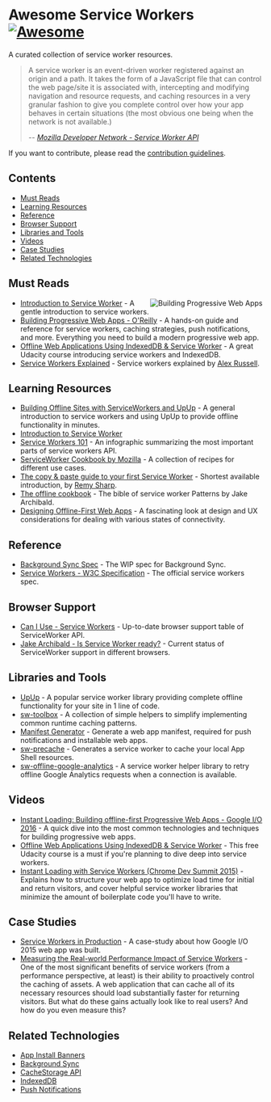 # Awesome Service Workers [![Awesome](https://cdn.rawgit.com/sindresorhus/awesome/d7305f38d29fed78fa85652e3a63e154dd8e8829/media/badge.svg)](https://github.com/sindresorhus/awesome)

A curated collection of service worker resources.

> A service worker is an event-driven worker registered against an origin and a path. It takes the form of a JavaScript file that can control the web page/site it is associated with, intercepting and modifying navigation and resource requests, and caching resources in a very granular fashion to give you complete control over how your app behaves in certain situations (the most obvious one being when the network is not available.)
>
> -- <cite>[Mozilla Developer Network - Service Worker API](https://developer.mozilla.org/en-US/docs/Web/API/Service_Worker_API)</cite>

If you want to contribute, please read the [contribution guidelines](contributing.md).

## Contents

- [Must Reads](#must-reads)
- [Learning Resources](#learning-resources)
- [Reference](#reference)
- [Browser Support](#browser-support)
- [Libraries and Tools](#libraries-and-tools)
- [Videos](#videos)
- [Case Studies](#case-studies)
- [Related Technologies](#related-technologies)

## Must Reads

<a href="https://pwabook.com/oreillyasw"><img align="right" src="https://github.com/TalAter/awesome-progressive-web-apps/raw/master/images/mpwa.png" alt="Building Progressive Web Apps"></a>
- [Introduction to Service Worker](http://www.html5rocks.com/en/tutorials/service-worker/introduction/) - A gentle introduction to service workers.
- [Building Progressive Web Apps - O'Reilly](https://pwabook.com/oreillyasw) - A hands-on guide and reference for service workers, caching strategies, push notifications, and more. Everything you need to build a modern progressive web app.
- [Offline Web Applications Using IndexedDB & Service Worker](https://www.udacity.com/course/offline-web-applications--ud899) - A great Udacity course introducing service workers and IndexedDB.
- [Service Workers Explained](https://github.com/slightlyoff/ServiceWorker/blob/master/explainer.md) - Service workers explained by [Alex Russell](https://github.com/slightlyoff).

## Learning Resources

- [Building Offline Sites with ServiceWorkers and UpUp](https://dev.opera.com/articles/offline-with-upup-service-workers/) - A general introduction to service workers and using UpUp to provide offline functionality in minutes.
- [Introduction to Service Worker](http://www.html5rocks.com/en/tutorials/service-worker/introduction/)
- [Service Workers 101](https://github.com/delapuente/service-workers-101) - An infographic summarizing the most important parts of service workers API.
- [ServiceWorker Cookbook by Mozilla](https://serviceworke.rs/) - A collection of recipes for different use cases.
- [The copy & paste guide to your first Service Worker](https://remysharp.com/2016/03/22/the-copy--paste-guide-to-your-first-service-worker) - Shortest available introduction, by [Remy Sharp](https://github.com/remy).
- [The offline cookbook](https://jakearchibald.com/2014/offline-cookbook/) - The bible of service worker Patterns by Jake Archibald.
- [Designing Offline-First Web Apps](http://alistapart.com/article/offline-first) - A fascinating look at design and UX considerations for dealing with various states of connectivity.

## Reference

- [Background Sync Spec](https://wicg.github.io/BackgroundSync/spec/) - The WIP spec for Background Sync.
- [Service Workers - W3C Specification](https://www.w3.org/TR/service-workers/) - The official service workers spec.

## Browser Support

- [Can I Use - Service Workers](http://caniuse.com/#feat=serviceworkers) - Up-to-date browser support table of ServiceWorker API.
- [Jake Archibald - Is Service Worker ready?](https://jakearchibald.github.io/isserviceworkerready/) - Current status of ServiceWorker support in different browsers.

## Libraries and Tools

- [UpUp](http://upup.rocks/) - A popular service worker library providing complete offline functionality for your site in 1 line of code.
- [sw-toolbox](https://github.com/GoogleChrome/sw-toolbox/) - A collection of simple helpers to simplify implementing common runtime caching patterns.
- [Manifest Generator](https://brucelawson.github.io/manifest/) - Generate a web app manifest, required for push notifications and installable web apps.
- [sw-precache](https://github.com/GoogleChrome/sw-precache/) - Generates a service worker to cache your local App Shell resources.
- [sw-offline-google-analytics](https://github.com/GoogleChrome/sw-helpers/tree/master/projects/sw-offline-google-analytics) - A service worker helper library to retry offline Google Analytics requests when a connection is available.

## Videos

- [Instant Loading: Building offline-first Progressive Web Apps - Google I/O 2016](https://youtu.be/cmGr0RszHc8) - A quick dive into the most common technologies and techniques for building progressive web apps.
- [Offline Web Applications Using IndexedDB & Service Worker](https://www.udacity.com/course/offline-web-applications--ud899) - This free Udacity course is a must if you're planning to dive deep into service workers.
- [Instant Loading with Service Workers (Chrome Dev Summit 2015)](https://www.youtube.com/watch?v=jCKZDTtUA2A) - Explains how to structure your web app to optimize load time for initial and return visitors, and cover helpful service worker libraries that minimize the amount of boilerplate code you'll have to write.

## Case Studies

- [Service Workers in Production](https://developers.google.com/web/showcase/case-study/service-workers-iowa) - A case-study about how Google I/O 2015 web app was built.
- [Measuring the Real-world Performance Impact of Service Workers](https://developers.google.com/web/showcase/2016/service-worker-perf) - One of the most significant benefits of service workers (from a performance perspective, at least) is their ability to proactively control the caching of assets. A web application that can cache all of its necessary resources should load substantially faster for returning visitors. But what do these gains actually look like to real users? And how do you even measure this?

## Related Technologies

- [App Install Banners](https://github.com/TalAter/awesome-progressive-web-apps#installable-web-apps)
- [Background Sync](https://github.com/TalAter/awesome-progressive-web-apps#background-sync)
- [CacheStorage API](https://github.com/TalAter/awesome-progressive-web-apps#cachestorage-api)
- [IndexedDB](https://github.com/TalAter/awesome-progressive-web-apps#indexeddb)
- [Push Notifications](https://github.com/TalAter/awesome-progressive-web-apps#push-notifications)
